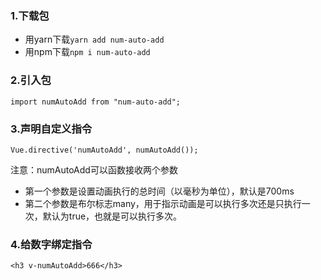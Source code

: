 ### 1.下载包

- 用yarn下载`yarn add num-auto-add`
- 用npm下载`npm i num-auto-add`

### 2.引入包

`import numAutoAdd from "num-auto-add";` 

### 3.声明自定义指令

`Vue.directive('numAutoAdd', numAutoAdd());` 

注意：numAutoAdd可以函数接收两个参数

- 第一个参数是设置动画执行的总时间（以毫秒为单位），默认是700ms
- 第二个参数是布尔标志many，用于指示动画是可以执行多次还是只执行一次，默认为true，也就是可以执行多次。

### 4.给数字绑定指令
`<h3 v-numAutoAdd>666</h3>`

